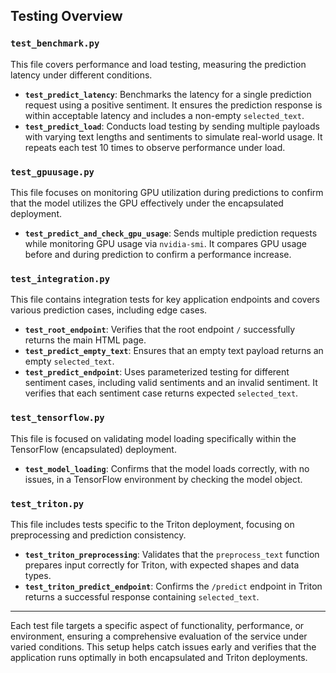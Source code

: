 ## Testing Overview

### `test_benchmark.py`
This file covers performance and load testing, measuring the prediction latency under different conditions.

- **`test_predict_latency`**: Benchmarks the latency for a single prediction request using a positive sentiment. It ensures the prediction response is within acceptable latency and includes a non-empty `selected_text`.
- **`test_predict_load`**: Conducts load testing by sending multiple payloads with varying text lengths and sentiments to simulate real-world usage. It repeats each test 10 times to observe performance under load.

### `test_gpuusage.py`
This file focuses on monitoring GPU utilization during predictions to confirm that the model utilizes the GPU effectively under the encapsulated deployment.

- **`test_predict_and_check_gpu_usage`**: Sends multiple prediction requests while monitoring GPU usage via `nvidia-smi`. It compares GPU usage before and during prediction to confirm a performance increase.

### `test_integration.py`
This file contains integration tests for key application endpoints and covers various prediction cases, including edge cases.

- **`test_root_endpoint`**: Verifies that the root endpoint `/` successfully returns the main HTML page.
- **`test_predict_empty_text`**: Ensures that an empty text payload returns an empty `selected_text`.
- **`test_predict_endpoint`**: Uses parameterized testing for different sentiment cases, including valid sentiments and an invalid sentiment. It verifies that each sentiment case returns expected `selected_text`.

### `test_tensorflow.py`
This file is focused on validating model loading specifically within the TensorFlow (encapsulated) deployment.

- **`test_model_loading`**: Confirms that the model loads correctly, with no issues, in a TensorFlow environment by checking the model object.

### `test_triton.py`
This file includes tests specific to the Triton deployment, focusing on preprocessing and prediction consistency.

- **`test_triton_preprocessing`**: Validates that the `preprocess_text` function prepares input correctly for Triton, with expected shapes and data types.
- **`test_triton_predict_endpoint`**: Confirms the `/predict` endpoint in Triton returns a successful response containing `selected_text`.

---

Each test file targets a specific aspect of functionality, performance, or environment, ensuring a comprehensive evaluation of the service under varied conditions. This setup helps catch issues early and verifies that the application runs optimally in both encapsulated and Triton deployments.